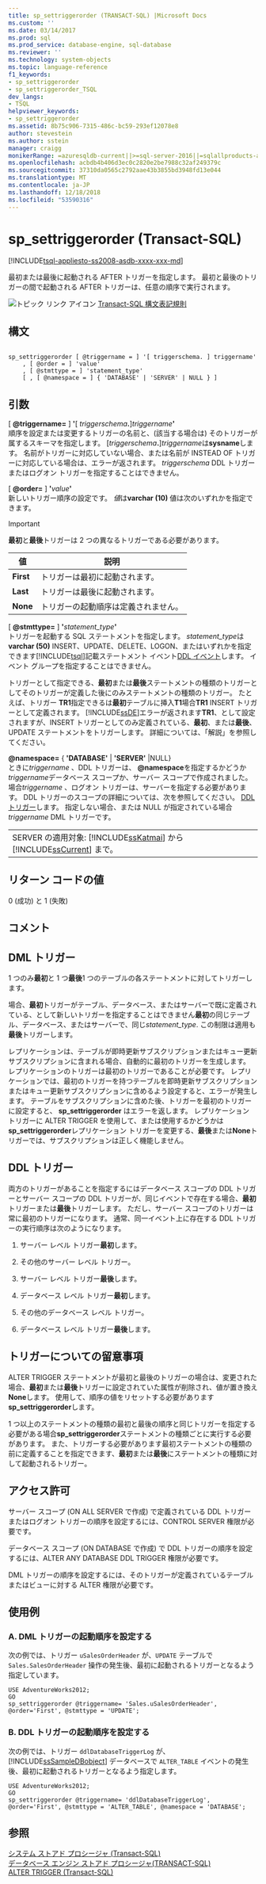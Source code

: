 ```yaml
---
title: sp_settriggerorder (TRANSACT-SQL) |Microsoft Docs
ms.custom: ''
ms.date: 03/14/2017
ms.prod: sql
ms.prod_service: database-engine, sql-database
ms.reviewer: ''
ms.technology: system-objects
ms.topic: language-reference
f1_keywords:
- sp_settriggerorder
- sp_settriggerorder_TSQL
dev_langs:
- TSQL
helpviewer_keywords:
- sp_settriggerorder
ms.assetid: 8b75c906-7315-486c-bc59-293ef12078e8
author: stevestein
ms.author: sstein
manager: craigg
monikerRange: =azuresqldb-current||>=sql-server-2016||=sqlallproducts-allversions||>=sql-server-linux-2017||=azuresqldb-mi-current
ms.openlocfilehash: acbdb4b406d3ec0c2820e2be7988c32af249379c
ms.sourcegitcommit: 37310da0565c2792aae43b3855bd3948fd13e044
ms.translationtype: MT
ms.contentlocale: ja-JP
ms.lasthandoff: 12/18/2018
ms.locfileid: "53590316"
---
```

# <a name="spsettriggerorder-transact-sql"></a>sp_settriggerorder (Transact-SQL)
[!INCLUDE[tsql-appliesto-ss2008-asdb-xxxx-xxx-md](../../includes/tsql-appliesto-ss2008-asdb-xxxx-xxx-md.md)]

  最初または最後に起動される AFTER トリガーを指定します。 最初と最後のトリガーの間で起動される AFTER トリガーは、任意の順序で実行されます。  
  
 ![トピック リンク アイコン](../../database-engine/configure-windows/media/topic-link.gif "トピック リンク アイコン") [Transact-SQL 構文表記規則](../../t-sql/language-elements/transact-sql-syntax-conventions-transact-sql.md)  
  
## <a name="syntax"></a>構文  
  
```  
  
sp_settriggerorder [ @triggername = ] '[ triggerschema. ] triggername'   
    , [ @order = ] 'value'   
    , [ @stmttype = ] 'statement_type'   
    [ , [ @namespace = ] { 'DATABASE' | 'SERVER' | NULL } ]  
```  
  
## <a name="arguments"></a>引数  
 [  **@triggername=** ] **'**[ _triggerschema_**.**]_triggername_**'**  
 順序を設定または変更するトリガーの名前と、(該当する場合は) そのトリガーが属するスキーマを指定します。 [_triggerschema_**.**]*triggername*は**sysname**します。 名前がトリガーに対応していない場合、または名前が INSTEAD OF トリガーに対応している場合は、エラーが返されます。 *triggerschema* DDL トリガーまたはログオン トリガーを指定することはできません。  
  
 [ **@order=** ] **'**_value_**'**  
 新しいトリガー順序の設定です。 *値*は**varchar (10)** 値は次のいずれかを指定できます。  
  
> [!IMPORTANT]  
>  **最初**と**最後**トリガーは 2 つの異なるトリガーである必要があります。  
  
|値|説明|  
|-----------|-----------------|  
|**First**|トリガーは最初に起動されます。|  
|**Last**|トリガーは最後に起動されます。|  
|**None**|トリガーの起動順序は定義されません。|  
  
 [  **@stmttype=** ] **'**_statement_type_**'**  
 トリガーを起動する SQL ステートメントを指定します。 *statement_type*は**varchar (50)** INSERT、UPDATE、DELETE、LOGON、またはいずれかを指定できます[!INCLUDE[tsql](../../includes/tsql-md.md)]記載ステートメント イベント[DDL イベント](../../relational-databases/triggers/ddl-events.md)します。 イベント グループを指定することはできません。  
  
 トリガーとして指定できる、**最初**または**最後**ステートメントの種類のトリガーとしてそのトリガーが定義した後にのみステートメントの種類のトリガー。 たとえば、トリガー **TR1**指定できるは**最初**テーブルに挿入**T1**場合**TR1** INSERT トリガーとして定義されます。 [!INCLUDE[ssDE](../../includes/ssde-md.md)]エラーが返されます**TR1**、として設定されますが、INSERT トリガーとしてのみ定義されている、**最初**、または**最後**、UPDATE ステートメントをトリガーします。 詳細については、「解説」を参照してください。  
  
 **@namespace=** { **'DATABASE'** | **'SERVER'** |NULL}  
 ときに*triggername* 、DDL トリガーは、 **@namespace**を指定するかどうか*triggername*データベース スコープか、サーバー スコープで作成されました。 場合*triggername* 、ログオン トリガーは、サーバーを指定する必要があります。 DDL トリガーのスコープの詳細については、次を参照してください。 [DDL トリガー](../../relational-databases/triggers/ddl-triggers.md)します。 指定しない場合、または NULL が指定されている場合*triggername* DML トリガーです。  
  
||  
|-|  
|SERVER の適用対象: [!INCLUDE[ssKatmai](../../includes/sskatmai-md.md)] から [!INCLUDE[ssCurrent](../../includes/sscurrent-md.md)] まで。|  
  
## <a name="return-code-values"></a>リターン コードの値  
 0 (成功) と 1 (失敗)  
  
## <a name="remarks"></a>コメント  
  
## <a name="dml-triggers"></a>DML トリガー  
 1 つのみ**最初**と 1 つ**最後**1 つのテーブルの各ステートメントに対してトリガーします。  
  
 場合、**最初**トリガーがテーブル、データベース、またはサーバーで既に定義されている、として新しいトリガーを指定することはできません**最初**の同じテーブル、データベース、またはサーバーで、同じ*statement_type*. この制限は適用も**最後**トリガーします。  
  
 レプリケーションは、テーブルが即時更新サブスクリプションまたはキュー更新サブスクリプションに含まれる場合、自動的に最初のトリガーを生成します。 レプリケーションのトリガーは最初のトリガーであることが必要です。 レプリケーションでは、最初のトリガーを持つテーブルを即時更新サブスクリプションまたはキュー更新サブスクリプションに含めるよう設定すると、エラーが発生します。 テーブルをサブスクリプションに含めた後、トリガーを最初のトリガーに設定すると、 **sp_settriggerorder** はエラーを返します。 レプリケーション トリガーに ALTER TRIGGER を使用して、または使用するかどうかは**sp_settriggerorder**レプリケーション トリガーを変更する、**最後**または**None**トリガーでは、サブスクリプションは正しく機能しません。  
  
## <a name="ddl-triggers"></a>DDL トリガー  
 両方のトリガーがあることを指定するにはデータベース スコープの DDL トリガーとサーバー スコープの DDL トリガーが、同じイベントで存在する場合、**最初**トリガーまたは**最後**トリガーします。 ただし、サーバー スコープのトリガーは常に最初のトリガーになります。 通常、同一イベント上に存在する DDL トリガーの実行順序は次のようになります。  
  
1.  サーバー レベル トリガー**最初**します。  
  
2.  その他のサーバー レベル トリガー。  
  
3.  サーバー レベル トリガー**最後**します。  
  
4.  データベース レベル トリガー**最初**します。  
  
5.  その他のデータベース レベル トリガー。  
  
6.  データベース レベル トリガー**最後**します。  
  
## <a name="general-trigger-considerations"></a>トリガーについての留意事項  
 ALTER TRIGGER ステートメントが最初と最後のトリガーの場合は、変更された場合、**最初**または**最後**トリガーに設定されていた属性が削除され、値が置き換え**None**します。 使用して、順序の値をリセットする必要があります**sp_settriggerorder**します。  
  
 1 つ以上のステートメントの種類の最初と最後の順序と同じトリガーを指定する必要がある場合**sp_settriggerorder**ステートメントの種類ごとに実行する必要があります。 また、トリガーする必要があります最初ステートメントの種類の前に定義することを指定できます、**最初**または**最後**にステートメントの種類に対して起動されるトリガー。  
  
## <a name="permissions"></a>アクセス許可  
 サーバー スコープ (ON ALL SERVER で作成) で定義されている DDL トリガーまたはログオン トリガーの順序を設定するには、CONTROL SERVER 権限が必要です。  
  
 データベース スコープ (ON DATABASE で作成) で DDL トリガーの順序を設定するには、ALTER ANY DATABASE DDL TRIGGER 権限が必要です。  
  
 DML トリガーの順序を設定するには、そのトリガーが定義されているテーブルまたはビューに対する ALTER 権限が必要です。  
  
## <a name="examples"></a>使用例  
  
### <a name="a-setting-the-firing-order-for-a-dml-trigger"></a>A. DML トリガーの起動順序を設定する  
 次の例では、トリガー `uSalesOrderHeader` が、`UPDATE` テーブルで `Sales.SalesOrderHeader` 操作の発生後、最初に起動されるトリガーとなるよう指定しています。  
  
```  
USE AdventureWorks2012;  
GO  
sp_settriggerorder @triggername= 'Sales.uSalesOrderHeader', @order='First', @stmttype = 'UPDATE';  
```  
  
### <a name="b-setting-the-firing-order-for-a-ddl-trigger"></a>B. DDL トリガーの起動順序を設定する  
 次の例では、トリガー `ddlDatabaseTriggerLog` が、[!INCLUDE[ssSampleDBobject](../../includes/sssampledbobject-md.md)] データベースで `ALTER_TABLE` イベントの発生後、最初に起動されるトリガーとなるよう指定します。  
  
```  
USE AdventureWorks2012;  
GO  
sp_settriggerorder @triggername= 'ddlDatabaseTriggerLog', @order='First', @stmttype = 'ALTER_TABLE', @namespace = 'DATABASE';  
```  
  
## <a name="see-also"></a>参照  
 [システム ストアド プロシージャ &#40;Transact-SQL&#41;](../../relational-databases/system-stored-procedures/system-stored-procedures-transact-sql.md)   
 [データベース エンジン ストアド プロシージャ&#40;TRANSACT-SQL&#41;](../../relational-databases/system-stored-procedures/database-engine-stored-procedures-transact-sql.md)   
 [ALTER TRIGGER &#40;Transact-SQL&#41;](../../t-sql/statements/alter-trigger-transact-sql.md)  
  
  
